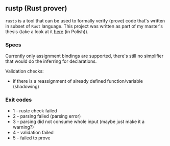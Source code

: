 ## rustp (Rust prover)

`rustp` is a tool that can be used to formally verify (prove) code that's written in subset of `Rust` language.
This project was written as part of my master's thesis (take a look at it [here](https://github.com/d0ku/master_thesis) (in Polish)).


### Specs

Currently only assignment bindings are supported, there's still no simplifier that would do the inferring for declarations.

Validation checks:
* if there is a reassignment of already defined function/variable (shadowing)


### Exit codes

* 1 - rustc check failed
* 2 - parsing failed (parsing error)
* 3 - parsing did not consume whole input (maybe just make it a warning?)
* 4 - validation failed
* 5 - failed to prove
